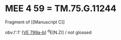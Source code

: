# MEE 4 59 = TM.75.G.11244

Fragment of [[Manuscript C]]

obv.I':1' [[VE 799a-b]]   <sup>d</sup>E[N.ZI] / not glossed

[//begin]: # "Autogenerated link references for markdown compatibility"
[VE 799a-b]: <VE 799a-b> "VE 799a-b"
[//end]: # "Autogenerated link references"